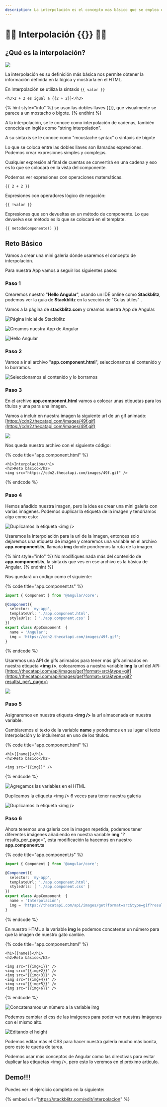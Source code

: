 ```yaml
---
description: La interpolación es el concepto mas básico que se emplea en Angular.
---
```


# 🧔🏻 Interpolación \{{\}} 🧔🏻

## ¿Qué es la interpolación?

![](.gitbook/assets/angular-bigote2.png)

La interpolación es su definición más básica nos permite obtener la información  definida en la lógica y mostrarla en el HTML.

En Interpolación se utiliza la sintaxis `{{ valor }}`

```markup
<h3>2 + 2 es igual a {{2 + 2}}</h3>
```

{% hint style="info" %}
&#x20;se usan las dobles llaves \{{\}}, que visualmente se parece a un mostacho o bigote.
{% endhint %}

A la interpolación, se le conoce como interpolación de cadenas, también conocida en inglés como "string interpolation".

A su sintaxis se le conoce como "moustache syntax" o sintaxis de bigote

Lo que se coloca entre las dobles llaves son llamadas expresiones. Podemos crear expresiones simples y complejas.

Cualquier expresión al final de cuentas se convertirá en una cadena y eso es lo que se colocará en la vista del componente.

Podemos ver expresiones con operaciones matemáticas.

```
{{ 2 + 2 }}
```

Expresiones con operadores lógico de negación:

```
{{ !valor }}
```

Expresiones que son devueltas en un método de componente. Lo que devuelva ese método es lo que se colocará en el template.

```
{{ metodoComponente() }}
```

## Reto Básico

Vamos a crear una mini galería dónde usaremos el concepto de interpolación.&#x20;

Para nuestra App vamos a seguir los siguientes pasos:

### Paso 1

Crearemos nuestro "**Hello Angular**", usando un IDE online como **Stackblitz**, podemos ver la guía de **Stackblitz** en la sección de "Guías útiles" .

Vamos a la página de **stackblitz.com** y creamos nuestra App de Angular.

![Página inicial de Stackblitz](.gitbook/assets/screen-shot-2019-08-26-at-8.04.27-pm.png)

![Creamos nuestra App de Angular](.gitbook/assets/screen-shot-2019-08-26-at-8.06.10-pm.png)

![Hello Angular](.gitbook/assets/screen-shot-2019-08-26-at-8.10.54-pm.png)

### Paso 2

Vamos a ir al archivo "**app.component.html**", seleccionamos el contenido y lo borramos.

![Seleccionamos el contenido y lo borramos](.gitbook/assets/screen-shot-2019-08-26-at-8.15.11-pm.png)

### Paso 3

En el archivo **app.component.html** vamos a colocar unas etiquetas para los títulos y una para una imagen.&#x20;

Vamos a incluir en nuestra imagen la siguiente url de un gif animado: [https://cdn2.thecatapi.com/images/49f.gif](https://cdn2.thecatapi.com/images/49f.gif)

![](https://cdn2.thecatapi.com/images/49f.gif)

Nos queda nuestro archivo con el siguiente código:

{% code title="app.component.html" %}
```
<h1>Interpolación</h1>
<h2>Reto básico</h2>
<img src="https://cdn2.thecatapi.com/images/49f.gif" />
```
{% endcode %}

### Paso 4

Hemos añadido nuestra imagen, pero la idea es crear una mini galería con varias imágenes. Podemos duplicar la etiqueta de la imagen y tendríamos algo como esto:

![Duplicamos la etiqueta \<img />](.gitbook/assets/screen-shot-2019-08-26-at-8.35.03-pm.png)

Usaremos la interpolación para la url de la imagen, entonces solo dejaremos una etiqueta de imagen y crearemos una variable en el archivo **app.component.ts**, llamada **img** donde pondremos la ruta de la imagen.

{% hint style="info" %}
No modifiques nada más del contenido de **app.component.ts**, la sintaxis que ves en ese archivo es la básica de Angular.
{% endhint %}

Nos quedará un código como el siguiente:

{% code title="app.component.ts" %}
```typescript
import { Component } from '@angular/core';

@Component({
  selector: 'my-app',
  templateUrl: './app.component.html',
  styleUrls: [ './app.component.css' ]
})
export class AppComponent  {
  name = 'Angular';
  img = 'https://cdn2.thecatapi.com/images/49f.gif';
}

```
{% endcode %}

Usaremos una API de gifs animados para tener más gifs animados en nuestra etiqueta **\<img />**, colocaremos a nuestra variable **img** la url del API: [https://thecatapi.com/api/images/get?format=src\&type=gif](https://thecatapi.com/api/images/get?format=src\&type=gif?results\_per\_page=)

![](.gitbook/assets/screen-shot-2019-08-26-at-8.48.18-pm.png)

### Paso 5

Asignaremos en nuestra etiqueta **\<img />** la url almacenada en nuestra variable.

Cambiaremos el texto de la variable **name** y pondremos en su lugar el texto Interpolación y lo incluiremos en uno de los títulos.

{% code title="app.component.html" %}
```markup
<h1>{{name}}</h1>
<h2>Reto básico</h2>

<img src="{{img}}" />
```
{% endcode %}

![Agregamos las variables en el HTML](.gitbook/assets/screen-shot-2019-08-26-at-9.17.29-pm.png)

Duplicamos la etiqueta \<img /> 6 veces para tener nuestra galería

![Duplicamos la etiqueta \<img />](.gitbook/assets/screen-shot-2019-08-26-at-9.19.33-pm.png)

### Paso 6

Ahora tenemos una galería con la imagen repetida, podemos tener diferentes imágenes añadiendo en nuestra variable **img** "?results\_per\_page=", esta modificación la hacemos en nuestro **app.component.ts**

{% code title="app.component.ts" %}
```typescript
import { Component } from '@angular/core';

@Component({
  selector: 'my-app',
  templateUrl: './app.component.html',
  styleUrls: [ './app.component.css' ]
})
export class AppComponent  {
  name = 'Interpolación';
  img = 'https://thecatapi.com/api/images/get?format=src&type=gif?results_per_page=';
}
```
{% endcode %}

En nuestro HTML a la variable **img** le podemos concatenar un número para que la imagen de nuestro gato cambie.

{% code title="app.component.html" %}
```markup
<h1>{{name}}</h1>
<h2>Reto básico</h2>

<img src="{{img+1}}" />
<img src="{{img+2}}" />
<img src="{{img+3}}" />
<img src="{{img+4}}" />
<img src="{{img+5}}" />
<img src="{{img+6}}" />
```
{% endcode %}

![Concatenamos un número a la variable img](.gitbook/assets/screen-shot-2019-08-26-at-9.17.04-pm.png)

Podemos cambiar el css de las imágenes para poder ver nuestras imágenes con el mismo alto.

![Editando el height](.gitbook/assets/screen-shot-2019-08-26-at-9.08.01-pm.png)

Podemos editar más el CSS para hacer nuestra galería mucho más bonita, pero esto te queda de tarea.&#x20;

Podemos usar más conceptos de Angular como las directivas para evitar duplicar las etiquetas \<img />, pero esto lo veremos en el próximo articulo.&#x20;

## Demo!!!&#x20;

Puedes ver el ejercicio completo en la siguiente:

{% embed url="https://stackblitz.com/edit/interpolacion" %}


